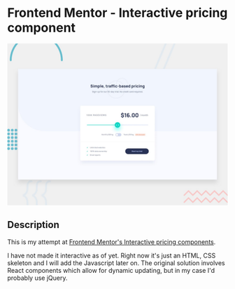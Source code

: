 # Frontend Mentor - Interactive pricing component

![Design preview for the Interactive pricing component coding challenge](./design/desktop-preview.jpg)

## Description
This is my attempt at [Frontend Mentor's Interactive pricing components](https://www.frontendmentor.io/challenges/interactive-pricing-component-t0m8PIyY8).

I have not made it interactive as of yet. Right now it's just an HTML, CSS skeleton and I will add the Javascript later on. 
The original solution involves React components which allow for dynamic updating, but in my case I'd probably use jQuery.

